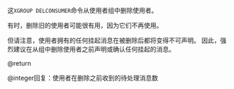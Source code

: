 这`XGROUP DELCONSUMER`命令从使用者组中删除使用者。

有时，删除旧的使用者可能很有用，因为它们不再使用。

但请注意，使用者拥有的任何挂起消息在被删除后都将变得不可声明。
因此，强烈建议在从组中删除使用者之前声明或确认任何挂起的消息。

@return

@integer回复：使用者在删除之前收到的待处理消息数
